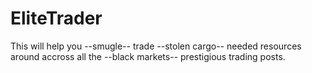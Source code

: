 EliteTrader
===========

This will help you --smugle-- trade --stolen cargo-- needed resources around accross all the --black markets-- prestigious trading posts.
